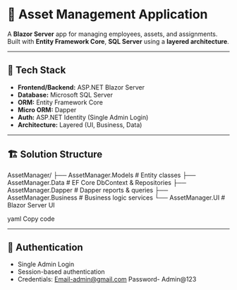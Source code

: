 # 🏢 Asset Management Application

A **Blazor Server** app for managing employees, assets, and assignments. Built with **Entity Framework Core**, **SQL Server** using a **layered architecture**.

---

## 🧰 Tech Stack
- **Frontend/Backend:** ASP.NET Blazor Server  
- **Database:** Microsoft SQL Server  
- **ORM:** Entity Framework Core  
- **Micro ORM:** Dapper  
- **Auth:** ASP.NET Identity (Single Admin Login)  
- **Architecture:** Layered (UI, Business, Data)

---

## 🏗️ Solution Structure
AssetManager/
├── AssetManager.Models # Entity classes
├── AssetManager.Data # EF Core DbContext & Repositories
├── AssetManager.Dapper # Dapper reports & queries
├── AssetManager.Business # Business logic services
└── AssetManager.UI # Blazor Server UI

yaml
Copy code

---

## 🔐 Authentication
- Single Admin Login  
- Session-based authentication  
- Credentials:
 Email-admin@gmail.com
 Password- Admin@123
